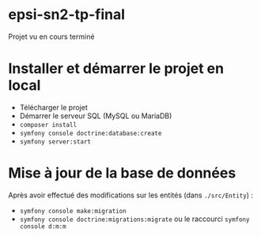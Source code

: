 # epsi-sn2-tp-final
Projet vu en cours terminé

# Installer et démarrer le projet en local

- Télécharger le projet
- Démarrer le serveur SQL (MySQL ou MariaDB)
- `composer install`
- `symfony console doctrine:database:create`
- `symfony server:start`


# Mise à jour de la base de données

Après avoir effectué des modifications sur les entités (dans `./src/Entity`) :

- `symfony console make:migration`
- `symfony console doctrine:migrations:migrate` ou le raccourci `symfony console d:m:m`
